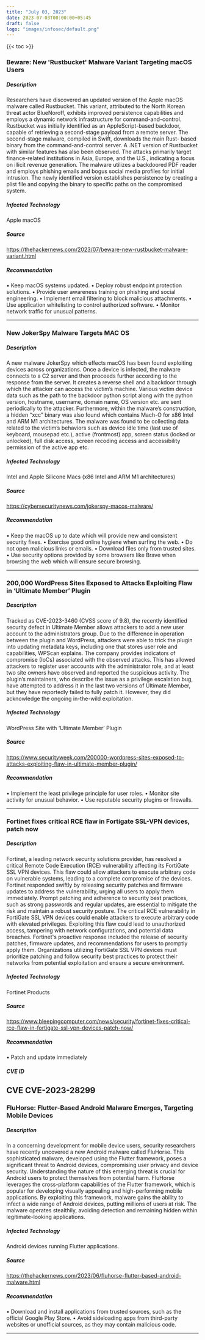 ```yaml
---
title: "July 03, 2023"
date: 2023-07-03T00:00:00+05:45
draft: false
logo: "images/infosec/default.png"
---
```


{{< toc >}}

### Beware: New 'Rustbucket' Malware Variant Targeting macOS Users

##### Description
Researchers have discovered an updated version of the Apple macOS malware called Rustbucket. This variant, attributed to the North Korean threat actor BlueNoroff, exhibits improved persistence capabilities and employs a dynamic network infrastructure for command-and-control. Rustbucket was initially identified as an AppleScript-based backdoor, capable of retrieving a second-stage payload from a remote server. The second-stage malware, compiled in Swift, downloads the main Rust- based binary from the command-and-control server. A .NET version of Rustbucket with similar features has also been observed. The attacks primarily target finance-related institutions in Asia, Europe, and the U.S., indicating a focus on illicit revenue generation. The malware utilizes a backdoored PDF reader and employs phishing emails and bogus social media profiles for initial intrusion. The newly identified version establishes persistence by creating a plist file and copying the binary to specific paths on the compromised system.

##### Infected Technology
Apple macOS

##### Source
https://thehackernews.com/2023/07/beware-new-rustbucket-malware-variant.html

##### Recommendation
• Keep macOS systems updated.
• Deploy robust endpoint protection solutions.
• Provide user awareness training on phishing and social engineering.
• Implement email filtering to block malicious attachments.
• Use application whitelisting to control authorized software.
• Monitor network traffic for unusual patterns.

----------------

### New JokerSpy Malware Targets MAC OS

##### Description
A new malware JokerSpy which effects macOS has been found exploiting devices across organizations. Once a device is infected, the malware connects to a C2 server and then proceeds further according to the response from the server. It creates a reverse shell and a backdoor through which the attacker can access the victim’s machine. Various victim device data such as the path to the backdoor python script along with the python version, hostname, username, domain name, OS version etc. are sent periodically to the attacker. Furthermore, within the malware’s construction, a hidden “xcc” binary was also found which contains Mach-O for x86 Intel and ARM M1 architectures. The malware was found to be collecting data related to the victim’s behaviors such as device idle time (last use of keyboard, mousepad etc.), active (frontmost) app, screen status (locked or unlocked), full disk access, screen recoding access and accessibility permission of the active app etc.

##### Infected Technology
Intel and Apple Silicone Macs (x86 Intel and ARM M1 architectures)

##### Source
https://cybersecuritynews.com/jokerspy-macos-malware/

##### Recommendation
• Keep the macOS up to date which will provide new and consistent security fixes.
• Exercise good online hygiene when surfing the web. 
• Do not open malicious links or emails.
• Download files only from trusted sites.
• Use security options provided by some browsers like Brave when browsing the web which will ensure secure browsing.

----------------

### 200,000 WordPress Sites Exposed to Attacks Exploiting Flaw in ‘Ultimate Member’ Plugin

##### Description
Tracked as CVE-2023-3460 (CVSS score of 9.8), the recently identified security defect in Ultimate Member allows attackers to add a new user account to the administrators group. Due to the difference in operation between the plugin and WordPress, attackers were able to trick the plugin into updating metadata keys, including one that stores user role and capabilities, WPScan explains. The company provides indicators of compromise (IoCs) associated with the observed attacks. This has allowed attackers to register user accounts with the administrator role, and at least two site owners have observed and reported the suspicious activity. The plugin’s maintainers, who describe the issue as a privilege escalation bug, have attempted to address it in the last two versions of Ultimate Member, but they have reportedly failed to fully patch it. However, they did acknowledge the ongoing in-the-wild exploitation.


##### Infected Technology
WordPress Site with ‘Ultimate Member’ Plugin

##### Source
https://www.securityweek.com/200000-wordpress-sites-exposed-to-attacks-exploiting-flaw-in-ultimate-member-plugin/

##### Recommendation
• Implement the least privilege principle for user roles.
• Monitor site activity for unusual behavior.
• Use reputable security plugins or firewalls.

----------------

### Fortinet fixes critical RCE flaw in Fortigate SSL-VPN devices, patch now

##### Description
Fortinet, a leading network security solutions provider, has resolved a critical Remote Code Execution (RCE) vulnerability affecting its FortiGate SSL VPN devices. This flaw could allow attackers to execute arbitrary code on vulnerable systems, leading to a complete compromise of the devices. Fortinet responded swiftly by releasing security patches and firmware updates to address the vulnerability, urging all users to apply them immediately. Prompt patching and adherence to security best practices, such as strong passwords and regular updates, are essential to mitigate the risk and maintain a robust security posture. The critical RCE vulnerability in FortiGate SSL VPN devices could enable attackers to execute arbitrary code with elevated privileges. Exploiting this flaw could lead to unauthorized access, tampering with network configurations, and potential data breaches. Fortinet's proactive response included the release of security patches, firmware updates, and recommendations for users to promptly apply them. Organizations utilizing FortiGate SSL VPN devices must prioritize patching and follow security best practices to protect their networks from potential exploitation and ensure a secure environment.

##### Infected Technology
Fortinet Products

##### Source
https://www.bleepingcomputer.com/news/security/fortinet-fixes-critical-rce-flaw-in-fortigate-ssl-vpn-devices-patch-now/

##### Recommendation
• Patch and update immediately

##### CVE ID
CVE	CVE-2023-28299
----------------

### FluHorse: Flutter-Based Android Malware Emerges, Targeting Mobile Devices

##### Description
In a concerning development for mobile device users, security researchers have recently uncovered a new Android malware called FluHorse. This sophisticated malware, developed using the Flutter framework, poses a significant threat to Android devices, compromising user privacy and device security. Understanding the nature of this emerging threat is crucial for Android users to protect themselves from potential harm.
FluHorse leverages the cross-platform capabilities of the Flutter framework, which is popular for developing visually appealing and high-performing mobile applications. By exploiting this framework, malware gains the ability to infect a wide range of Android devices, putting millions of users at risk. The malware operates stealthily, avoiding detection and remaining hidden within legitimate-looking applications.

##### Infected Technology
Android devices running Flutter applications.

##### Source
https://thehackernews.com/2023/06/fluhorse-flutter-based-android-malware.html

##### Recommendation
• Download and install applications from trusted sources, such as the official Google Play Store. 
• Avoid sideloading apps from third-party websites or unofficial sources, as they may contain malicious code.

---------------